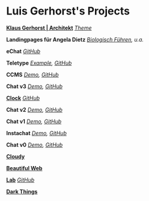 Luis Gerhorst's Projects
===

**[Klaus Gerhorst | Architekt](http://klausgerhorst.de/)** *[Theme](https://github.com/luisgerhorst/teletype)*

**Landingpages für Angela Dietz** *[Biologisch Führen](http://www.biologisch-fuehren.de), u.a.*

**eChat** *[GitHub](https://github.com/luisgerhorst/echat)*

**Teletype** *[Example](http://klausgerhorst.de/), [GitHub](https://github.com/luisgerhorst/teletype)*

**CCMS** *[Demo](http://ccms.lsgh.me/), [GitHub](https://github.com/luisgerhorst/ccms)*

**Chat v3** *[Demo](http://luisgerhorst.de:9004/), [GitHub](https://github.com/luisgerhorst/chat-v3)*

**[Clock](clock)** *[GitHub](https://github.com/luisgerhorst/clock)*

**Chat v2** *[Demo](http://luisgerhorst.de:9001/), [GitHub](https://github.com/luisgerhorst/chat-v2)*

**Chat v1** *[Demo](chat-v1), [GitHub](https://github.com/luisgerhorst/chat-v1)*

**Instachat** *[Demo](instachat), [GitHub](https://github.com/luisgerhorst/instachat)*

**Chat v0** *[Demo](chat-v0), [GitHub](https://github.com/luisgerhorst/chat-v0)*

**[Cloudy](http://cloudy.luisgerhorst.de)**

**[Beautiful Web](http://beautifulweb.tumblr.com)**

**[Lab](lab)** *[GitHub](https://github.com/luisgerhorst/lab)*

**[Dark Things](http://darkthings.luisgerhorst.de)**
